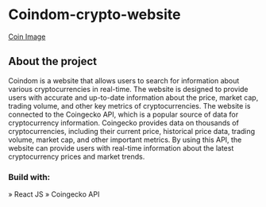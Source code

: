 ﻿# Coindom-crypto-website
[Coin Image](https://user-images.githubusercontent.com/105128267/220607693-29987a1c-8f0d-4835-9bfe-3b5c9f326b17.png)

## About the project
Coindom is a website that allows users to search for information about various cryptocurrencies in real-time. The website is designed to provide users with accurate and up-to-date information about the price, market cap, trading volume, and other key metrics of cryptocurrencies.
The website is connected to the Coingecko API, which is a popular source of data for cryptocurrency information. Coingecko provides data on thousands of cryptocurrencies, including their current price, historical price data, trading volume, market cap, and other important metrics. By using this API, the website can provide users with real-time information about the latest cryptocurrency prices and market trends.

### Build with:
» React JS
» Coingecko API
